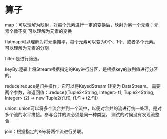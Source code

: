 # 算子
map：可以理解为映射，对每个元素进行一定的变换后，映射为另一个元素：元素个数不变
可以理解为元素的变换


flatmap:可以理解为将元素摊平，每个元素可以变为0个、1个、或者多个元素。
可以理解为元素的分割


filter:是进行筛选。


keyBy:逻辑上将Stream根据指定的Key进行分区，是根据key的散列值进行分区的。


reduce:reduce是归并操作，它可以将KeyedStream 转变为 DataStream。
需要两个参数，和返回值：.reduce((Tuple2<String, Integer> t1, Tuple2<String, Integer> t2) -> new Tuple2(t1.f0, t1.f1 + t2.f1))

union: union可以将多个流合并到一个流中，以便对合并的流进行统一处理。是对多个流的水平拼接。参与合并的流必须是同一种类型。
测试的时候没有发现流整合


join：根据指定的Key将两个流进行关联。

